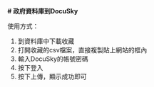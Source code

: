 **# 政府資料庫到DocuSky**



使用方式：

1. 到資料庫中下載收藏
2. 打開收藏的csv檔案，直接複製貼上網站的框內
3. 輸入DocuSky的帳號密碼
4. 按下登入
5. 按下上傳，顯示成功即可